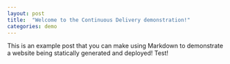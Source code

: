 ```yaml
---
layout: post
title:  "Welcome to the Continuous Delivery demonstration!"
categories: demo
---
```


This is an example post that you can make using Markdown to demonstrate a website being statically generated and deployed! Test!
